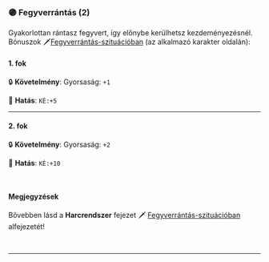 ### 🟣 Fegyverrántás (2)

Gyakorlottan rántasz fegyvert, így előnybe kerülhetsz kezdeményezésnél.<br />
Bónuszok 🗡️[Fegyverrántás-szituációban](../064_01_harci_helyzetek.md#fegyverrántás) (az alkalmazó karakter oldalán):
#### 1. fok

🔒 **Követelmény**: Gyorsaság: `+1`

🌟 **Hatás**: `KÉ:+5`

---
#### 2. fok

🔒 **Követelmény**: Gyorsaság: `+2`

🌟 **Hatás**: `KÉ:+10`

<br />

#### Megjegyzések

Bővebben lásd a **Harcrendszer** fejezet 🗡️ [Fegyverrántás-szituációban](../064_01_harci_helyzetek.md#fegyverrántás) alfejezetét!

<br />

---
